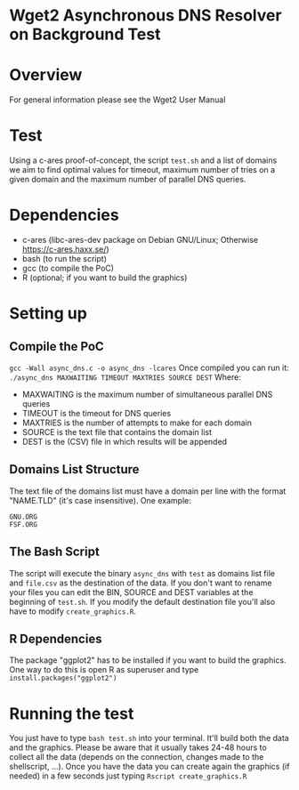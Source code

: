 # Wget2 Asynchronous DNS Resolver on Background Test

# Overview

  For general information please see the Wget2 User Manual

# Test

  Using a c-ares proof-of-concept, the script `test.sh` and a list of domains
  we aim to find optimal values for timeout, maximum number of tries on a given
  domain and the maximum number of parallel DNS queries.

# Dependencies

  - c-ares (libc-ares-dev package on Debian GNU/Linux; Otherwise https://c-ares.haxx.se/)
  - bash (to run the script)
  - gcc (to compile the PoC)
  - R (optional; if you want to build the graphics)

# Setting up

## Compile the PoC

  `gcc -Wall async_dns.c -o async_dns -lcares`
  Once compiled you can run it:
  `./async_dns MAXWAITING TIMEOUT MAXTRIES SOURCE DEST`
  Where:
  - MAXWAITING is the maximum number of simultaneous parallel DNS queries
  - TIMEOUT is the timeout for DNS queries
  - MAXTRIES is the number of attempts to make for each domain
  - SOURCE is the text file that contains the domain list
  - DEST is the (CSV) file in which results will be appended

## Domains List Structure

  The text file of the domains list must have a domain per line with the format
  "NAME.TLD" (it's case insensitive). One example:
  ```
  GNU.ORG
  FSF.ORG
  ```

## The Bash Script

  The script will execute the binary `async_dns` with `test` as domains list
  file and `file.csv` as the destination of the data. If you don't want to
  rename your files you can edit the BIN, SOURCE and DEST variables at the
  beginning of `test.sh`. If you modify the default destination file you'll
  also have to modify `create_graphics.R`.

## R Dependencies

  The package "ggplot2" has to be installed if you want to build the graphics.
  One way to do this is open R as superuser and type `install.packages("ggplot2")`

# Running the test

  You just have to type `bash test.sh` into your terminal. It'll build both the
  data and the graphics. Please be aware that it usually takes 24-48 hours to
  collect all the data (depends on the connection, changes made to the
  shellscript, ...). Once you have the data you can create again the graphics
  (if needed) in a few seconds just typing `Rscript create_graphics.R`
